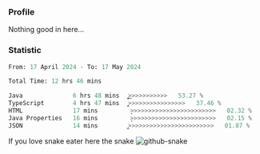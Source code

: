 ### Profile 

Nothing good in here...

### Statistic
<!--START_SECTION:waka-->

```python
From: 17 April 2024 - To: 17 May 2024

Total Time: 12 hrs 46 mins

Java              6 hrs 48 mins   ͎͎͎͎͎͎͎͎͎͎͎͎͎͜>>>>>>>>>>>   53.27 %
TypeScript        4 hrs 47 mins   ͎͎͎͎͎͎͎͎͎>>>>>>>>>>>>>>>>   37.46 %
HTML              17 mins         ̦>>>>>>>>>>>>>>>>>>>>>>>>   02.32 %
Java Properties   16 mins         ̦>>>>>>>>>>>>>>>>>>>>>>>>   02.15 %
JSON              14 mins         ͚>>>>>>>>>>>>>>>>>>>>>>>>   01.87 %
```

<!--END_SECTION:waka-->

If you love snake eater here the snake 
<picture>
  <source media="(prefers-color-scheme: dark)" srcset="https://github.com/pradana4648/pradana4648/blob/c0566a83ca6ea5f2e46bab00e717c4c82b4b5c4c/github-contribution-grid-snake-dark.svg" />
  <source media="(prefers-color-scheme: light)" srcset="https://github.com/pradana4648/pradana4648/blob/c0566a83ca6ea5f2e46bab00e717c4c82b4b5c4c/github-contribution-grid-snake.svg" />
  <img alt="github-snake" src="https://github.com/pradana4648/pradana4648/blob/c0566a83ca6ea5f2e46bab00e717c4c82b4b5c4c/github-contribution-grid-snake.svg" />
</picture>
